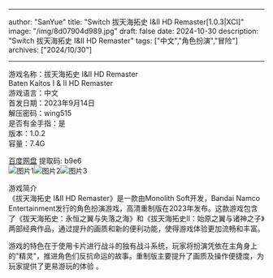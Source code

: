 
---
author: "SanYue"
title: "Switch 拔天海拓史 I&II HD Remaster[1.0.3|XCI]"
image: "/img/8d07904d989.jpg"
draft: false
date: 2024-10-30
description: "Switch 拔天海拓史 I&II HD Remaster"
tags: ["中文","角色扮演","冒险"]
archives: ["2024/10/30"]

---

游戏名称：拔天海拓史 I&II HD Remaster   
Baten Kaitos I & II HD Remaster    
游戏语言：中文  
首发日期：2023年9月14日  
解压密码：wing515  
是否有金手指：是  
版本：1.0.2   
容量：7.4G

[百度网盘](https://pan.baidu.com/s/1BbgLWpFzmhL4HMarOCEUrA) 提取码: b9e6  
![图片1](/img/588f400f222db.jpg)![图片2](/img/ec889e4.jpg)![图片3](/img/c1e808e803.jpg)  

游戏简介  
《拔天海拓史 I&II HD Remaster》是一款由Monolith Soft开发，Bandai Namco Entertainment发行的角色扮演游戏，高清重制版在2023年发布。这款游戏包含了《拔天海拓史：永恒之翼与失落之海》和《拔天海拓史II：始原之翼与诸神之子》两部经典作品，通过提升的画质和新的便利功能，使得游戏体验更加流畅和丰富。

游戏的特色在于使用卡片进行战斗的独有战斗系统，玩家将扮演凭依在主角身上的"精灵"，推进角色们反抗命运的故事。重制版主要提升了画质及操作便捷度，为玩家提供了更易游玩的体验
。
